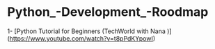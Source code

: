 # Python_-Development_-Roodmap
1- [Python Tutorial for Beginners (TechWorld with Nana )] (https://www.youtube.com/watch?v=t8pPdKYpowI)
